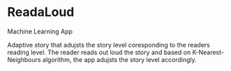 # ReadaLoud
Machine Learning App

Adaptive story that adujsts the story level coresponding to the readers reading level.
The reader reads out loud the story and based on K-Nearest-Neighbours algorithm, the app adujsts the story level accordingly.
